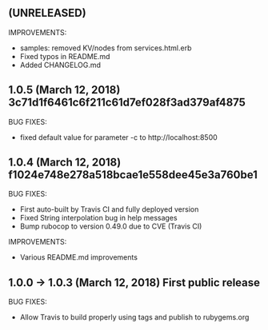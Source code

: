 ## (UNRELEASED)

IMPROVEMENTS:

* samples: removed KV/nodes from services.html.erb
* Fixed typos in README.md
* Added CHANGELOG.md

## 1.0.5 (March 12, 2018) 3c71d1f6461c6f211c61d7ef028f3ad379af4875

BUG FIXES:

* fixed default value for parameter -c to http://localhost:8500

## 1.0.4 (March 12, 2018) f1024e748e278a518bcae1e558dee45e3a760be1

BUG FIXES:

* First auto-built by Travis CI and fully deployed version
* Fixed String interpolation bug in help messages
* Bump rubocop to version 0.49.0 due to CVE (Travis CI)

IMPROVEMENTS:

* Various README.md improvements

## 1.0.0 -> 1.0.3 (March 12, 2018) First public release

BUG FIXES:

* Allow Travis to build properly using tags and publish to rubygems.org
